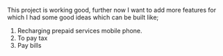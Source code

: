 This project is working good, further now I want to add more features for which I had some good ideas which can be built like;
 
1. Recharging prepaid services mobile phone.
2. To pay tax
3. Pay bills 
 
